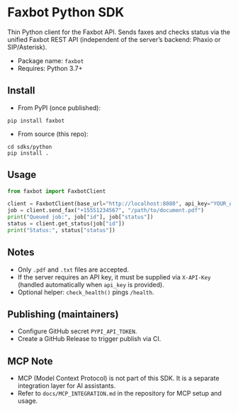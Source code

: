 # Faxbot Python SDK

Thin Python client for the Faxbot API. Sends faxes and checks status via the unified Faxbot REST API (independent of the server’s backend: Phaxio or SIP/Asterisk).

- Package name: `faxbot`
- Requires: Python 3.7+

## Install

- From PyPI (once published):
```
pip install faxbot
```
- From source (this repo):
```
cd sdks/python
pip install .
```

## Usage
```python
from faxbot import FaxbotClient

client = FaxbotClient(base_url="http://localhost:8080", api_key="YOUR_API_KEY")
job = client.send_fax("+15551234567", "/path/to/document.pdf")
print("Queued job:", job["id"], job["status"]) 
status = client.get_status(job["id"])
print("Status:", status["status"]) 
```

## Notes
- Only `.pdf` and `.txt` files are accepted.
- If the server requires an API key, it must be supplied via `X-API-Key` (handled automatically when `api_key` is provided).
- Optional helper: `check_health()` pings `/health`.

## Publishing (maintainers)
- Configure GitHub secret `PYPI_API_TOKEN`.
- Create a GitHub Release to trigger publish via CI.

## MCP Note
- MCP (Model Context Protocol) is not part of this SDK. It is a separate integration layer for AI assistants.
- Refer to `docs/MCP_INTEGRATION.md` in the repository for MCP setup and usage.
